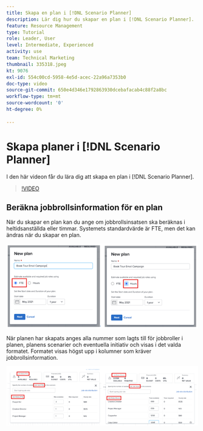 ```yaml
---
title: Skapa en plan i [!DNL Scenario Planner]
description: Lär dig hur du skapar en plan i [!DNL Scenario Planner].
feature: Resource Management
type: Tutorial
role: Leader, User
level: Intermediate, Experienced
activity: use
team: Technical Marketing
thumbnail: 335318.jpeg
kt: 9076
exl-id: 554c00cd-5958-4e5d-acec-22a96a7353b0
doc-type: video
source-git-commit: 650e4d346e1792863930dcebafacab4c88f2a8bc
workflow-type: tm+mt
source-wordcount: '0'
ht-degree: 0%

---
```


# Skapa planer i [!DNL Scenario Planner]

I den här videon får du lära dig att skapa en plan i [!DNL Scenario Planner].

>[!VIDEO](https://video.tv.adobe.com/v/335318/?quality=12&learn=on)

## Beräkna jobbrollsinformation för en plan

När du skapar en plan kan du ange om jobbrollsinsatsen ska beräknas i heltidsanställda eller timmar. Systemets standardvärde är FTE, men det kan ändras när du skapar en plan.

![Välj [!UICONTROL FTE] eller [!UICONTROL Timmar] i [!UICONTROL Ny plan] window](assets/scenario-planner-1.png)

När planen har skapats anges alla nummer som lagts till för jobbroller i planen, planens scenarier och eventuella initiativ och visas i det valda formatet. Formatet visas högst upp i kolumner som kräver jobbrollsinformation.

![Visa information i [!UICONTROL FTE] eller [!UICONTROL Timmar] i [!DNL Scenario Planner]](assets/scenario-planner-2.png)
